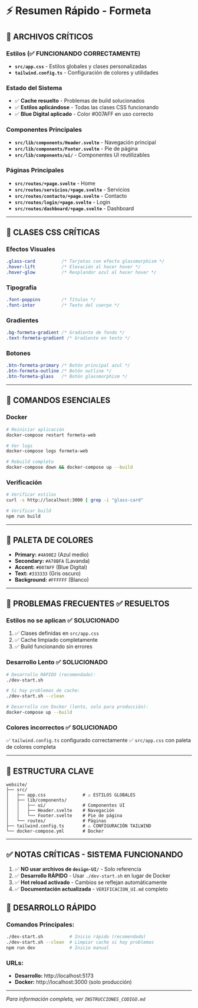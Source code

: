 # ⚡ Resumen Rápido - Formeta

## 🚨 ARCHIVOS CRÍTICOS

### Estilos (✅ FUNCIONANDO CORRECTAMENTE)
- **`src/app.css`** - Estilos globales y clases personalizadas
- **`tailwind.config.ts`** - Configuración de colores y utilidades

### Estado del Sistema
- ✅ **Cache resuelto** - Problemas de build solucionados
- ✅ **Estilos aplicándose** - Todas las clases CSS funcionando
- ✅ **Blue Digital aplicado** - Color #007AFF en uso correcto

### Componentes Principales
- **`src/lib/components/Header.svelte`** - Navegación principal
- **`src/lib/components/Footer.svelte`** - Pie de página
- **`src/lib/components/ui/`** - Componentes UI reutilizables

### Páginas Principales
- **`src/routes/+page.svelte`** - Home
- **`src/routes/servicios/+page.svelte`** - Servicios
- **`src/routes/contacto/+page.svelte`** - Contacto
- **`src/routes/login/+page.svelte`** - Login
- **`src/routes/dashboard/+page.svelte`** - Dashboard

---

## 🎨 CLASES CSS CRÍTICAS

### Efectos Visuales
```css
.glass-card          /* Tarjetas con efecto glassmorphism */
.hover-lift          /* Elevación al hacer hover */
.hover-glow          /* Resplandor azul al hacer hover */
```

### Tipografía
```css
.font-poppins        /* Títulos */
.font-inter          /* Texto del cuerpo */
```

### Gradientes
```css
.bg-formeta-gradient /* Gradiente de fondo */
.text-formeta-gradient /* Gradiente en texto */
```

### Botones
```css
.btn-formeta-primary /* Botón principal azul */
.btn-formeta-outline /* Botón outline */
.btn-formeta-glass   /* Botón glassmorphism */
```

---

## 🔧 COMANDOS ESENCIALES

### Docker
```bash
# Reiniciar aplicación
docker-compose restart formeta-web

# Ver logs
docker-compose logs formeta-web

# Rebuild completo
docker-compose down && docker-compose up --build
```

### Verificación
```bash
# Verificar estilos
curl -s http://localhost:3000 | grep -i "glass-card"

# Verificar build
npm run build
```

---

## 🎨 PALETA DE COLORES

- **Primary:** `#4A90E2` (Azul medio)
- **Secondary:** `#A78BFA` (Lavanda)
- **Accent:** `#007AFF` (Blue Digital)
- **Text:** `#333333` (Gris oscuro)
- **Background:** `#FFFFFF` (Blanco)

---

## 🚨 PROBLEMAS FRECUENTES ✅ RESUELTOS

### Estilos no se aplican ✅ SOLUCIONADO
1. ✅ Clases definidas en `src/app.css`
2. ✅ Cache limpiado completamente
3. ✅ Build funcionando sin errores

### Desarrollo Lento ✅ SOLUCIONADO
```bash
# Desarrollo RÁPIDO (recomendado):
./dev-start.sh

# Si hay problemas de cache:
./dev-start.sh --clean

# Desarrollo con Docker (lento, solo para producción):
docker-compose up --build
```

### Colores incorrectos ✅ SOLUCIONADO
✅ `tailwind.config.ts` configurado correctamente
✅ `src/app.css` con paleta de colores completa

---

## 📁 ESTRUCTURA CLAVE

```
website/
├── src/
│   ├── app.css              # ⚠️ ESTILOS GLOBALES
│   ├── lib/components/
│   │   ├── ui/              # Componentes UI
│   │   ├── Header.svelte    # Navegación
│   │   └── Footer.svelte    # Pie de página
│   └── routes/              # Páginas
├── tailwind.config.ts       # ⚠️ CONFIGURACIÓN TAILWIND
└── docker-compose.yml       # Docker
```

---

## ✅ NOTAS CRÍTICAS - SISTEMA FUNCIONANDO

1. ✅ **NO usar archivos de `design-UI/`** - Solo referencia
2. ✅ **Desarrollo RÁPIDO** - Usar `./dev-start.sh` en lugar de Docker
3. ✅ **Hot reload activado** - Cambios se reflejan automáticamente
4. ✅ **Documentación actualizada** - `VERIFICACION_UI.md` completo

## 🚀 DESARROLLO RÁPIDO

### Comandos Principales:
```bash
./dev-start.sh          # Inicio rápido (recomendado)
./dev-start.sh --clean  # Limpiar cache si hay problemas
npm run dev             # Inicio manual
```

### URLs:
- **Desarrollo:** http://localhost:5173
- **Docker:** http://localhost:3000 (solo producción)

---

*Para información completa, ver `INSTRUCCIONES_CODIGO.md`* 